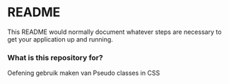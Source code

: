 # README #

This README would normally document whatever steps are necessary to get your application up and running.

### What is this repository for? ###

Oefening gebruik maken van Pseudo classes in CSS